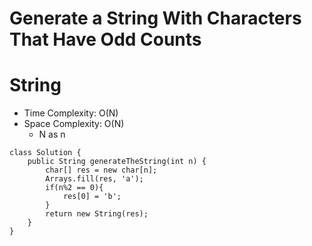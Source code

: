 # Generate a String With Characters That Have Odd Counts

# String

- Time Complexity: O(N)
- Space Complexity: O(N)
  - N as n

```
class Solution {
    public String generateTheString(int n) {
        char[] res = new char[n];
        Arrays.fill(res, 'a');
        if(n%2 == 0){
            res[0] = 'b';
        }
        return new String(res);
    }
}
```

